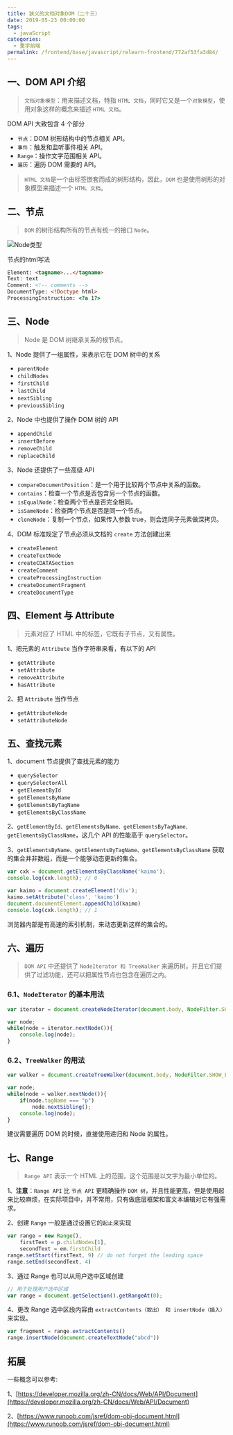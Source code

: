 ```yaml
---
title: 狭义的文档对象DOM（二十三）
date: 2019-05-23 00:00:00
tags: 
  - javaScript
categories: 
  - 重学前端
permalink: /frontend/base/javascript/relearn-frontend/772af53fa3d84/
---
```


## 一、DOM API 介绍

> `文档对象模型`：用来描述文档，特指 `HTML 文档`，同时它又是一个`对象模型`，使用对象这样的概念来描述 `HTML 文档`。

DOM API 大致包含 4 个部分

- `节点`：DOM 树形结构中的节点相关 API。
- `事件`：触发和监听事件相关 API。
- `Range`：操作文字范围相关 API。
- `遍历`：遍历 DOM 需要的 API。

> `HTML 文档`是一个由标签嵌套而成的树形结构，因此，`DOM` 也是使用树形的对象模型来描述一个 `HTML 文档`。

## 二、节点

> `DOM` 的树形结构所有的节点有统一的接口 `Node`。

![Node类型](https://static001.geekbang.org/resource/image/6e/f6/6e278e450d8cc7122da3616fd18b9cf6.png)

节点的html写法

```html
Element: <tagname>...</tagname>
Text: text
Comment: <!-- comments -->
DocumentType: <!Doctype html>
ProcessingInstruction: <?a 1?>
```

## 三、Node

> Node 是 DOM 树继承关系的根节点。

1、Node 提供了一组属性，来表示它在 DOM 树中的关系

- `parentNode`
- `childNodes`
- `firstChild`
- `lastChild`
- `nextSibling`
- `previousSibling`

2、Node 中也提供了操作 DOM 树的 API

- `appendChild`
- `insertBefore`
- `removeChild`
- `replaceChild`

3、Node 还提供了一些高级 API

- `compareDocumentPosition`：是一个用于比较两个节点中关系的函数。
- `contains`：检查一个节点是否包含另一个节点的函数。
- `isEqualNode`：检查两个节点是否完全相同。
- `isSameNode`：检查两个节点是否是同一个节点。
- `cloneNode`：复制一个节点，如果传入参数 true，则会连同子元素做深拷贝。

4、DOM 标准规定了节点必须从文档的 `create` 方法创建出来

- `createElement`
- `createTextNode`
- `createCDATASection`
- `createComment`
- `createProcessingInstruction`
- `createDocumentFragment`
- `createDocumentType`

## 四、Element 与 Attribute

> 元素对应了 HTML 中的标签，它既有子节点，又有属性。

1、把元素的 `Attribute` 当作字符串来看，有以下的 API

- `getAttribute`
- `setAttribute`
- `removeAttribute`
- `hasAttribute`

2、把 `Attribute` 当作节点

- `getAttributeNode`
- `setAttributeNode`

## 五、查找元素

1、document 节点提供了查找元素的能力

- `querySelector`
- `querySelectorAll`
- `getElementById`
- `getElementsByName`
- `getElementsByTagName`
- `getElementsByClassName`

2、`getElementById、getElementsByName、getElementsByTagName、getElementsByClassName`，这几个 API 的性能高于 `querySelector`。

3、`getElementsByName、getElementsByTagName、getElementsByClassName` 获取的集合并非数组，而是一个能够动态更新的集合。

```js
var cxk = document.getElementsByClassName('kaimo');
console.log(cxk.length); // 0

var kaimo = document.createElement('div');
kaimo.setAttribute('class', 'kaimo')
document.documentElement.appendChild(kaimo)
console.log(cxk.length); // 1
```

浏览器内部是有高速的索引机制，来动态更新这样的集合的。

## 六、遍历

> `DOM API` 中还提供了 `NodeIterator 和 TreeWalker` 来遍历树。并且它们提供了过滤功能，还可以把属性节点也包含在遍历之内。

### 6.1、`NodeIterator` 的基本用法

```js
var iterator = document.createNodeIterator(document.body, NodeFilter.SHOW_TEXT | NodeFilter.SHOW_COMMENT, null, false);

var node;
while(node = iterator.nextNode()){
    console.log(node);
}
```

### 6.2、`TreeWalker` 的用法

```js
var walker = document.createTreeWalker(document.body, NodeFilter.SHOW_ELEMENT, null, false)

var node;
while(node = walker.nextNode()){
    if(node.tagName === "p")
        node.nextSibling();
    console.log(node);
}
```

建议需要遍历 DOM 的时候，直接使用递归和 Node 的属性。

## 七、Range

> `Range API` 表示一个 HTML 上的范围，这个范围是以文字为最小单位的。

1、**注意**：`Range API` 比 `节点 API` 更精确操作 `DOM 树`，并且性能更高，但是使用起来比较麻烦，在实际项目中，并不常用，只有做底层框架和富文本编辑对它有强需求。

2、创建 `Range` 一般是通过设置它的`起止`来实现

```js
var range = new Range(),
    firstText = p.childNodes[1],
    secondText = em.firstChild
range.setStart(firstText, 9) // do not forget the leading space
range.setEnd(secondText, 4)
```

3、通过 Range 也可以从用户选中区域创建

```js
// 用于处理用户选中区域
var range = document.getSelection().getRangeAt(0);
```

4、更改 Range 选中区段内容由 `extractContents（取出） 和 insertNode（插入）` 来实现。

```js
var fragment = range.extractContents()
range.insertNode(document.createTextNode("abcd"))
```

## 拓展

一些概念可以参考:

1、[https://developer.mozilla.org/zh-CN/docs/Web/API/Document](https://developer.mozilla.org/zh-CN/docs/Web/API/Document)

2、[https://www.runoob.com/jsref/dom-obj-document.html](https://www.runoob.com/jsref/dom-obj-document.html)